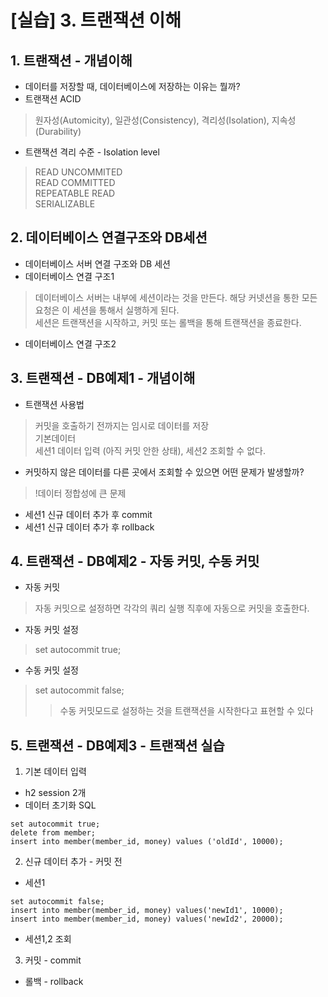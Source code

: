 # [실습] 3. 트랜잭션 이해
## 1. 트랜잭션 - 개념이해
- 데이터를 저장할 때, 데이터베이스에 저장하는 이유는 뭘까?
- 트랜잭션 ACID
> 원자성(Automicity), 일관성(Consistency), 격리성(Isolation), 지속성(Durability)
- 트랜잭션 격리 수준 - Isolation level
> READ UNCOMMITED  
READ COMMITTED  
REPEATABLE READ  
SERIALIZABLE

## 2. 데이터베이스 연결구조와 DB세션
- 데이터베이스 서버 연결 구조와 DB 세션
- 데이터베이스 연결 구조1
> 데이터베이스 서버는 내부에 세션이라는 것을 만든다. 해당 커넷션을 통한 모든 요청은 이 세션을 통해서 실행하게 된다.  
세션은 트랜잭션을 시작하고, 커밋 또는 롤백을 통해 트랜잭션을 종료한다.
- 데이터베이스 연결 구조2

## 3. 트랜잭션 - DB예제1 - 개념이해
- 트랜잭션 사용법
> 커밋을 호출하기 전까지는 임시로 데이터를 저장  
기본데이터  
세션1 데이터 입력 (아직 커밋 안한 상태), 세션2 조회할 수 없다.
- 커밋하지 않은 데이터를 다른 곳에서 조회할 수 있으면 어떤 문제가 발생할까?
> !데이터 정합성에 큰 문제
- 세션1 신규 데이터 추가 후 commit
- 세션1 신규 데이터 추가 후 rollback

## 4. 트랜잭션 - DB예제2 - 자동 커밋, 수동 커밋
- 자동 커밋
> 자동 커밋으로 설정하면 각각의 쿼리 실행 직후에 자동으로 커밋을 호출한다.
- 자동 커밋 설정
> set autocommit true;
- 수동 커밋 설정
> set autocommit false;
>> 수동 커밋모드로 설정하는 것을 트랜잭션을 시작한다고 표현할 수 있다

## 5. 트랜잭션 - DB예제3 - 트랜잭션 실습
1. 기본 데이터 입력
- h2 session 2개
- 데이터 초기화 SQL
```
set autocommit true;
delete from member;
insert into member(member_id, money) values ('oldId', 10000);
```
2. 신규 데이터 추가 - 커밋 전
- 세션1
```
set autocommit false;
insert into member(member_id, money) values('newId1', 10000);
insert into member(member_id, money) values('newId2', 20000);
```
- 세션1,2 조회
3. 커밋 - commit
  
- 롤백 - rollback